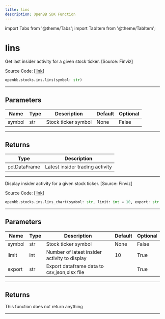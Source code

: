 ```yaml
---
title: lins
description: OpenBB SDK Function
---
```


import Tabs from '@theme/Tabs';
import TabItem from '@theme/TabItem';

# lins

<Tabs>
<TabItem value="model" label="Model" default>

Get last insider activity for a given stock ticker. [Source: Finviz]

Source Code: [[link](https://github.com/OpenBB-finance/OpenBBTerminal/tree/main/openbb_terminal/stocks/insider/finviz_model.py#L16)]

```python
openbb.stocks.ins.lins(symbol: str)
```

---

## Parameters

| Name | Type | Description | Default | Optional |
| ---- | ---- | ----------- | ------- | -------- |
| symbol | str | Stock ticker symbol | None | False |


---

## Returns

| Type | Description |
| ---- | ----------- |
| pd.DataFrame | Latest insider trading activity |
---

</TabItem>
<TabItem value="view" label="Chart">

Display insider activity for a given stock ticker. [Source: Finviz]

Source Code: [[link](https://github.com/OpenBB-finance/OpenBBTerminal/tree/main/openbb_terminal/stocks/insider/finviz_view.py#L15)]

```python
openbb.stocks.ins.lins_chart(symbol: str, limit: int = 10, export: str = "")
```

---

## Parameters

| Name | Type | Description | Default | Optional |
| ---- | ---- | ----------- | ------- | -------- |
| symbol | str | Stock ticker symbol | None | False |
| limit | int | Number of latest insider activity to display | 10 | True |
| export | str | Export dataframe data to csv,json,xlsx file |  | True |


---

## Returns

This function does not return anything

---

</TabItem>
</Tabs>
